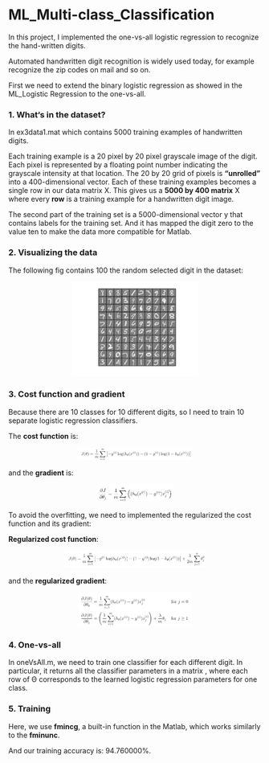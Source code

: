 # ML_Multi-class_Classification

In this project, I implemented the one-vs-all logistic regression to recognize the hand-written digits.

Automated handwritten digit recognition is widely used today, for example recognize the zip codes on mail and so on. 

First we need to extend the binary logistic regression as showed in the ML_Logistic Regression to the one-vs-all.

### 1. What‘s in the dataset?

In ex3data1.mat which contains 5000 training examples of handwritten digits.

Each training example is a 20 pixel by 20 pixel grayscale image of the digit. Each pixel is represented by a floating point number indicating the grayscale intensity at
that location. The 20 by 20 grid of pixels is **“unrolled”** into a 400-dimensional
vector. Each of these training examples becomes a single row in our data
matrix X. This gives us a **5000 by 400 matrix** X where every **row** is a training
example for a handwritten digit image.

The second part of the training set is a 5000-dimensional vector y that
contains labels for the training set. And it has mapped the digit zero to the value ten to make the data more compatible for Matlab.

### 2. Visualizing the data

The following fig contains 100 the random selected digit in the dataset:

<p align="center">  <img src="https://github.com/BMDroid/ML_Multi-classClassification/blob/master/figs/data.png" width="50%">
</p>     

### 3. Cost function and gradient

Because there are 10 classes for 10 different digits, so I need to train 10
separate logistic regression classifiers. 

The **cost function** is:

<p align="center">  <img src="https://github.com/BMDroid/ML_Multi-classClassification/blob/master/figs/cost_func.png" width="45%">
</p>    

and the **gradient** is:

<p align="center">  <img src="https://github.com/BMDroid/ML_Multi-classClassification/blob/master/figs/gradient.png" width="30%">
</p>    

To avoid the overfitting, we need to implemented the regularized the cost function and its gradient:

**Regularized cost function**:

<p align="center">  <img src="https://github.com/BMDroid/ML_Multi-classClassification/blob/master/figs/cost_func_r.png" width="55%">
</p>   

and the **regularized gradient**:

<p align="center">  <img src="https://github.com/BMDroid/ML_Multi-classClassification/blob/master/figs/gradient_r.png" width="45%">
</p>

### 4. One-vs-all

In oneVsAll.m, we need to train one classifier for each different digit. In particular, it returns all the classifier parameters in a matrix , where each row of Θ corresponds to the learned logistic regression parameters for one class. 

### 5. Training

Here, we use **fmincg**, a built-in function in the Matlab, which works similarly to the **fminunc**.

And our training accuracy is: 94.760000%.

